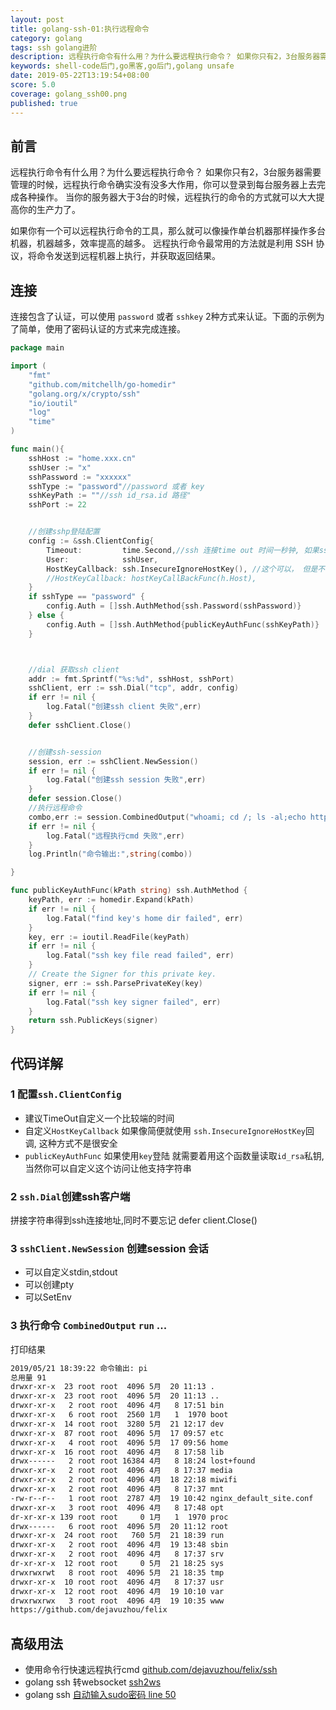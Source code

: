 ```yaml
---
layout: post
title: golang-ssh-01:执行远程命令
category: golang
tags: ssh golang进阶
description: 远程执行命令有什么用？为什么要远程执行命令？ 如果你只有2，3台服务器需要管理的时候，远程执行命令确实没有没多大作用，你可以登录到每台服务器上去完成各种操作。 当你的服务器大于3台的时候，远程执行的命令的方式就可以大大提高你的生产力了。
keywords: shell-code后门,go黑客,go后门,golang unsafe
date: 2019-05-22T13:19:54+08:00
score: 5.0
coverage: golang_ssh00.png
published: true
---
```


## 前言

远程执行命令有什么用？为什么要远程执行命令？ 如果你只有2，3台服务器需要管理的时候，远程执行命令确实没有没多大作用，你可以登录到每台服务器上去完成各种操作。 当你的服务器大于3台的时候，远程执行的命令的方式就可以大大提高你的生产力了。

如果你有一个可以远程执行命令的工具，那么就可以像操作单台机器那样操作多台机器，机器越多，效率提高的越多。 远程执行命令最常用的方法就是利用 SSH 协议，将命令发送到远程机器上执行，并获取返回结果。

## 连接

连接包含了认证，可以使用 `password` 或者 `sshkey` 2种方式来认证。下面的示例为了简单，使用了密码认证的方式来完成连接。

```go
package main

import (
	"fmt"
	"github.com/mitchellh/go-homedir"
	"golang.org/x/crypto/ssh"
	"io/ioutil"
	"log"
	"time"
)

func main(){
	sshHost := "home.xxx.cn"
	sshUser := "x"
	sshPassword := "xxxxxx"
	sshType := "password"//password 或者 key
	sshKeyPath := ""//ssh id_rsa.id 路径"
	sshPort := 22


	//创建sshp登陆配置
	config := &ssh.ClientConfig{
		Timeout:         time.Second,//ssh 连接time out 时间一秒钟, 如果ssh验证错误 会在一秒内返回
		User:            sshUser,
		HostKeyCallback: ssh.InsecureIgnoreHostKey(), //这个可以， 但是不够安全
		//HostKeyCallback: hostKeyCallBackFunc(h.Host),
	}
	if sshType == "password" {
		config.Auth = []ssh.AuthMethod{ssh.Password(sshPassword)}
	} else {
		config.Auth = []ssh.AuthMethod{publicKeyAuthFunc(sshKeyPath)}
	}



	//dial 获取ssh client
	addr := fmt.Sprintf("%s:%d", sshHost, sshPort)
	sshClient, err := ssh.Dial("tcp", addr, config)
	if err != nil {
		log.Fatal("创建ssh client 失败",err)
	}
	defer sshClient.Close()


	//创建ssh-session
	session, err := sshClient.NewSession()
	if err != nil {
		log.Fatal("创建ssh session 失败",err)
	}
	defer session.Close()
	//执行远程命令
	combo,err := session.CombinedOutput("whoami; cd /; ls -al;echo https://github.com/dejavuzhou/felix")
	if err != nil {
		log.Fatal("远程执行cmd 失败",err)
	}
	log.Println("命令输出:",string(combo))

}

func publicKeyAuthFunc(kPath string) ssh.AuthMethod {
	keyPath, err := homedir.Expand(kPath)
	if err != nil {
		log.Fatal("find key's home dir failed", err)
	}
	key, err := ioutil.ReadFile(keyPath)
	if err != nil {
		log.Fatal("ssh key file read failed", err)
	}
	// Create the Signer for this private key.
	signer, err := ssh.ParsePrivateKey(key)
	if err != nil {
		log.Fatal("ssh key signer failed", err)
	}
	return ssh.PublicKeys(signer)
}

```


## 代码详解

### 1 配置`ssh.ClientConfig`
- 建议TimeOut自定义一个比较端的时间
- 自定义`HostKeyCallback` 如果像简便就使用 `ssh.InsecureIgnoreHostKey`回调, 这种方式不是很安全
- `publicKeyAuthFunc` 如果使用`key`登陆 就需要着用这个函数量读取`id_rsa`私钥,当然你可以自定义这个访问让他支持字符串

### 2 `ssh.Dial`创建ssh客户端
拼接字符串得到ssh连接地址,同时不要忘记 defer client.Close()

### 3 `sshClient.NewSession` 创建session 会话
- 可以自定义stdin,stdout
- 可以创建pty
- 可以SetEnv


### 3 执行命令 `CombinedOutput` `run` ...

打印结果
```bash
2019/05/21 18:39:22 命令输出: pi
总用量 91
drwxr-xr-x  23 root root  4096 5月  20 11:13 .
drwxr-xr-x  23 root root  4096 5月  20 11:13 ..
drwxr-xr-x   2 root root  4096 4月   8 17:51 bin
drwxr-xr-x   6 root root  2560 1月   1  1970 boot
drwxr-xr-x  14 root root  3280 5月  21 12:17 dev
drwxr-xr-x  87 root root  4096 5月  17 09:57 etc
drwxr-xr-x   4 root root  4096 5月  17 09:56 home
drwxr-xr-x  16 root root  4096 4月   8 17:58 lib
drwx------   2 root root 16384 4月   8 18:24 lost+found
drwxr-xr-x   2 root root  4096 4月   8 17:37 media
drwxr-xr-x   2 root root  4096 4月  18 22:18 miwifi
drwxr-xr-x   2 root root  4096 4月   8 17:37 mnt
-rw-r--r--   1 root root  2787 4月  19 10:42 nginx_default_site.conf
drwxr-xr-x   3 root root  4096 4月   8 17:48 opt
dr-xr-xr-x 139 root root     0 1月   1  1970 proc
drwx------   6 root root  4096 5月  20 11:12 root
drwxr-xr-x  24 root root   760 5月  21 18:39 run
drwxr-xr-x   2 root root  4096 4月  19 13:48 sbin
drwxr-xr-x   2 root root  4096 4月   8 17:37 srv
dr-xr-xr-x  12 root root     0 5月  21 18:25 sys
drwxrwxrwt   8 root root  4096 5月  21 18:35 tmp
drwxr-xr-x  10 root root  4096 4月   8 17:37 usr
drwxr-xr-x  12 root root  4096 4月  19 10:10 var
drwxrwxrwx   3 root root  4096 4月  19 10:35 www
https://github.com/dejavuzhou/felix

```


## 高级用法

- 使用命令行快速远程执行cmd [github.com/dejavuzhou/felix/ssh](https://github.com/dejavuzhou/felix/blob/master/flx/ssh.go)
- golang ssh 转websocket [ssh2ws](https://github.com/dejavuzhou/felix/tree/master/ssh2ws)
- golang ssh [自动输入sudo密码 line 50](https://github.com/dejavuzhou/felix/blob/master/flx/ternimal.go)